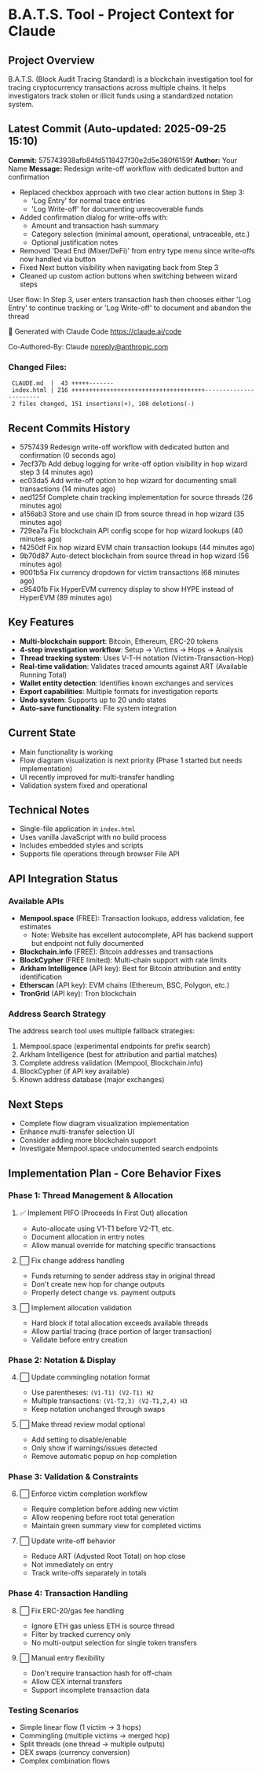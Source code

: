 # B.A.T.S. Tool - Project Context for Claude

## Project Overview
B.A.T.S. (Block Audit Tracing Standard) is a blockchain investigation tool for tracing cryptocurrency transactions across multiple chains. It helps investigators track stolen or illicit funds using a standardized notation system.

## Latest Commit (Auto-updated: 2025-09-25 15:10)

**Commit:** 575743938afb84fd5118427f30e2d5e380f6159f
**Author:** Your Name
**Message:** Redesign write-off workflow with dedicated button and confirmation

- Replaced checkbox approach with two clear action buttons in Step 3:
  - 'Log Entry' for normal trace entries
  - 'Log Write-off' for documenting unrecoverable funds
- Added confirmation dialog for write-offs with:
  - Amount and transaction hash summary
  - Category selection (minimal amount, operational, untraceable, etc.)
  - Optional justification notes
- Removed 'Dead End (Mixer/DeFi)' from entry type menu since write-offs now handled via button
- Fixed Next button visibility when navigating back from Step 3
- Cleaned up custom action buttons when switching between wizard steps

User flow: In Step 3, user enters transaction hash then chooses either 'Log Entry' to continue tracking or 'Log Write-off' to document and abandon the thread

🤖 Generated with Claude Code
https://claude.ai/code

Co-Authored-By: Claude <noreply@anthropic.com>

### Changed Files:
```
 CLAUDE.md  |  43 +++++-------
 index.html | 216 ++++++++++++++++++++++++++++++++++++++-----------------------
 2 files changed, 151 insertions(+), 108 deletions(-)
```

## Recent Commits History

- 5757439 Redesign write-off workflow with dedicated button and confirmation (0 seconds ago)
- 7ecf37b Add debug logging for write-off option visibility in hop wizard step 3 (4 minutes ago)
- ec03da5 Add write-off option to hop wizard for documenting small transactions (14 minutes ago)
- aed125f Complete chain tracking implementation for source threads (26 minutes ago)
- a156ab3 Store and use chain ID from source thread in hop wizard (35 minutes ago)
- 729ea7a Fix blockchain API config scope for hop wizard lookups (40 minutes ago)
- f4250df Fix hop wizard EVM chain transaction lookups (44 minutes ago)
- 9b70d87 Auto-detect blockchain from source thread in hop wizard (56 minutes ago)
- 9001b5a Fix currency dropdown for victim transactions (68 minutes ago)
- c95401b Fix HyperEVM currency display to show HYPE instead of HyperEVM (89 minutes ago)

## Key Features
- **Multi-blockchain support**: Bitcoin, Ethereum, ERC-20 tokens
- **4-step investigation workflow**: Setup → Victims → Hops → Analysis
- **Thread tracking system**: Uses V-T-H notation (Victim-Transaction-Hop)
- **Real-time validation**: Validates traced amounts against ART (Available Running Total)
- **Wallet entity detection**: Identifies known exchanges and services
- **Export capabilities**: Multiple formats for investigation reports
- **Undo system**: Supports up to 20 undo states
- **Auto-save functionality**: File system integration

## Current State
- Main functionality is working
- Flow diagram visualization is next priority (Phase 1 started but needs implementation)
- UI recently improved for multi-transfer handling
- Validation system fixed and operational

## Technical Notes
- Single-file application in `index.html`
- Uses vanilla JavaScript with no build process
- Includes embedded styles and scripts
- Supports file operations through browser File API

## API Integration Status

### Available APIs
- **Mempool.space** (FREE): Transaction lookups, address validation, fee estimates
  - Note: Website has excellent autocomplete, API has backend support but endpoint not fully documented
- **Blockchain.info** (FREE): Bitcoin addresses and transactions
- **BlockCypher** (FREE limited): Multi-chain support with rate limits
- **Arkham Intelligence** (API key): Best for Bitcoin attribution and entity identification
- **Etherscan** (API key): EVM chains (Ethereum, BSC, Polygon, etc.)
- **TronGrid** (API key): Tron blockchain

### Address Search Strategy
The address search tool uses multiple fallback strategies:
1. Mempool.space (experimental endpoints for prefix search)
2. Arkham Intelligence (best for attribution and partial matches)
3. Complete address validation (Mempool, Blockchain.info)
4. BlockCypher (if API key available)
5. Known address database (major exchanges)

## Next Steps
- Complete flow diagram visualization implementation
- Enhance multi-transfer selection UI
- Consider adding more blockchain support
- Investigate Mempool.space undocumented search endpoints

## Implementation Plan - Core Behavior Fixes

### Phase 1: Thread Management & Allocation
1. ✅ Implement PIFO (Proceeds In First Out) allocation
   - Auto-allocate using V1-T1 before V2-T1, etc.
   - Document allocation in entry notes
   - Allow manual override for matching specific transactions

2. ⬜ Fix change address handling
   - Funds returning to sender address stay in original thread
   - Don't create new hop for change outputs
   - Properly detect change vs. payment outputs

3. ⬜ Implement allocation validation
   - Hard block if total allocation exceeds available threads
   - Allow partial tracing (trace portion of larger transaction)
   - Validate before entry creation

### Phase 2: Notation & Display
4. ⬜ Update commingling notation format
   - Use parentheses: `(V1-T1) (V2-T1) H2`
   - Multiple transactions: `(V1-T2,3) (V2-T1,2,4) H3`
   - Keep notation unchanged through swaps

5. ⬜ Make thread review modal optional
   - Add setting to disable/enable
   - Only show if warnings/issues detected
   - Remove automatic popup on hop completion

### Phase 3: Validation & Constraints
6. ⬜ Enforce victim completion workflow
   - Require completion before adding new victim
   - Allow reopening before root total generation
   - Maintain green summary view for completed victims

7. ⬜ Update write-off behavior
   - Reduce ART (Adjusted Root Total) on hop close
   - Not immediately on entry
   - Track write-offs separately in totals

### Phase 4: Transaction Handling
8. ⬜ Fix ERC-20/gas fee handling
   - Ignore ETH gas unless ETH is source thread
   - Filter by tracked currency only
   - No multi-output selection for single token transfers

9. ⬜ Manual entry flexibility
   - Don't require transaction hash for off-chain
   - Allow CEX internal transfers
   - Support incomplete transaction data

### Testing Scenarios
- Simple linear flow (1 victim → 3 hops)
- Commingling (multiple victims → merged hop)
- Split threads (one thread → multiple outputs)
- DEX swaps (currency conversion)
- Complex combination flows
